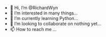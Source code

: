 - 👋 Hi, I’m @RichardWyn
- 👀 I’m interested in many things...
- 🌱 I’m currently learning Python...
- 💞️ I’m looking to collaborate on nothing yet...
- 📫 How to reach me ...

<!---
RichardWyn/RichardWyn is a ✨ special ✨ repository because its `README.md` (this file) appears on your GitHub profile.
You can click the Preview link to take a look at your changes.
--->
